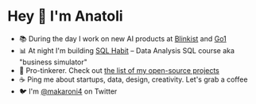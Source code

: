 # Hey :wave: I'm Anatoli

* 📚 During the day I work on new AI products at [Blinkist](www.blinkist.com) and [Go1](www.go1.com)
* 📊 At night I'm building [SQL Habit](www.sqlhabit.com) – Data Analysis SQL course aka "business simulator"
* 🔬 Pro-tinkerer. Check out [the list of my open-source projects](https://makaroni4.com/projects)
* ☕️ Ping me about startups, data, design, creativity. Let's grab a coffee
* 🐦 I'm [@makaroni4](https://x.com/makaroni4) on Twitter
